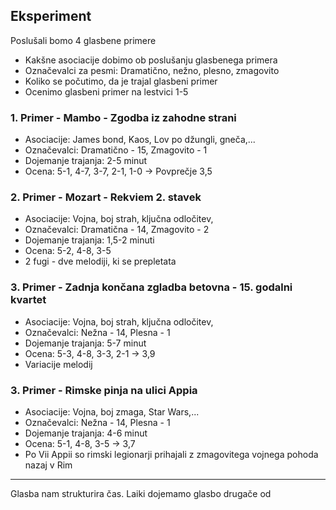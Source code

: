 ## Eksperiment

Poslušali bomo 4 glasbene primere

- Kakšne asociacije dobimo ob poslušanju glasbenega primera
- Označevalci za pesmi: Dramatično, nežno, plesno, zmagovito
- Koliko se počutimo, da je trajal glasbeni primer
- Ocenimo glasbeni primer na lestvici 1-5
### 1. Primer - Mambo - Zgodba iz zahodne strani
- Asociacije: James bond, Kaos, Lov po džungli, gneča,...
- Označevalci: Dramatično - 15, Zmagovito - 1
- Dojemanje trajanja: 2-5 minut
- Ocena: 5-1, 4-7, 3-7, 2-1, 1-0 -> Povprečje 3,5
### 2. Primer - Mozart - Rekviem 2. stavek
- Asociacije: Vojna, boj strah, ključna odločitev,
- Označevalci: Dramatična - 14, Zmagovito - 2
- Dojemanje trajanja: 1,5-2 minuti
- Ocena: 5-2, 4-8, 3-5
- 2 fugi - dve melodiji, ki se prepletata

### 3. Primer - Zadnja končana zgladba betovna - 15. godalni kvartet
- Asociacije: Vojna, boj strah, ključna odločitev,
- Označevalci: Nežna - 14, Plesna - 1
- Dojemanje trajanja: 5-7 minut 
- Ocena: 5-3, 4-8, 3-3, 2-1 -> 3,9
- Variacije melodij

### 3. Primer - Rimske pinja na ulici Appia
- Asociacije: Vojna, boj zmaga, Star Wars,...
- Označevalci: Nežna - 14, Plesna - 1
- Dojemanje trajanja: 4-6 minut 
- Ocena: 5-1, 4-8, 3-5 -> 3,7
- Po Vii Appii so rimski legionarji prihajali z zmagovitega vojnega pohoda nazaj v Rim


---
Glasba nam strukturira čas.
Laiki dojemamo glasbo drugače od 